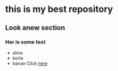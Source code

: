 # this is my best repository
## Look  anew section
### Her is some text
 - alma
 - korte
 - banan
Click [here](http://zombo.com)
